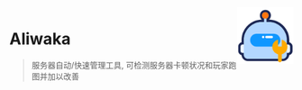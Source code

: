 <img src="logo.png" alt="logo" width="100" height="100" align="right" />

# Aliwaka

> 服务器自动/快速管理工具, 可检测服务器卡顿状况和玩家跑图并加以改善
